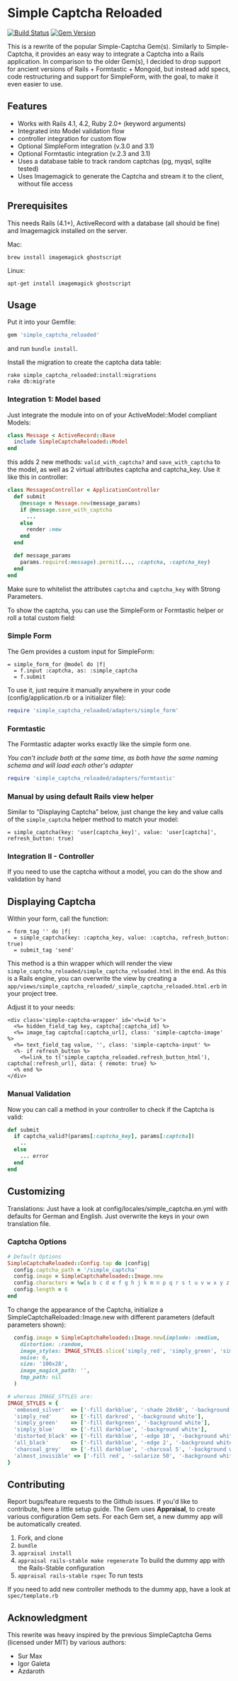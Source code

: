 # Simple Captcha Reloaded

[![Build Status](https://travis-ci.org/zealot128/simple_captcha_reloaded.svg?branch=master)](https://travis-ci.org/zealot128/simple_captcha_reloaded)
[![Gem Version](https://badge.fury.io/rb/simple_captcha_reloaded.svg)](http://badge.fury.io/rb/simple_captcha_reloaded)

This is a rewrite of the popular Simple-Captcha Gem(s). Similarly to Simple-Captcha, it provides an easy way to integrate a Captcha into a Rails application. In comparison to the older Gem(s), I decided to drop support for ancient versions of Rails + Formtastic + Mongoid, but instead add specs, code restructuring and support for SimpleForm, with the goal, to make it even easier to use.

## Features

* Works with Rails 4.1, 4.2, Ruby 2.0+ (keyword arguments)
* Integrated into Model validation flow
* controller integration for custom flow
* Optional SimpleForm integration (v.3.0 and 3.1)
* Optional Formtastic integration (v.2.3 and 3.1)
* Uses a database table to track random captchas (pg, myqsl, sqlite tested)
* Uses Imagemagick to generate the Captcha and stream it to the client, without file access

## Prerequisites

This needs Rails (4.1+), ActiveRecord with a database (all should be fine) and Imagemagick installed on the server.

Mac:

```
brew install imagemagick ghostscript
```

Linux:

```
apt-get install imagemagick ghostscript
```

## Usage

Put it into your Gemfile:

```ruby
gem 'simple_captcha_reloaded'
```

and run ``bundle install``.


Install the migration to create the captcha data table:

```
rake simple_captcha_reloaded:install:migrations
rake db:migrate
```

### Integration 1: Model based

Just integrate the module into on of your ActiveModel::Model compliant Models:

```ruby
class Message < ActiveRecord::Base
  include SimpleCaptchaReloaded::Model
end
```

this adds 2 new methods: ``valid_with_captcha?`` and ``save_with_captcha`` to the model, as well as 2 virtual attributes captcha and captcha_key. Use it like this in controller:

```ruby
class MessagesController < ApplicationController
  def submit
    @message = Message.new(message_params)
    if @message.save_with_captcha
      ...
    else
      render :new
    end
  end

  def message_params
    params.require(:message).permit(..., :captcha, :captcha_key)
  end
end
```

Make sure to whitelist the attributes ``captcha`` and ``captcha_key`` with Strong Parameters.

To show the captcha, you can use the SimpleForm or Formtastic helper or roll a total custom field:

### Simple Form

The Gem provides a custom input for SimpleForm:

```slim
= simple_form_for @model do |f|
  = f.input :captcha, as: :simple_captcha
  = f.submit
```

To use it, just require it manually anywhere in your code (config/application.rb or a initializer file):

```ruby
require 'simple_captcha_reloaded/adapters/simple_form'
```


### Formtastic

The Formtastic adapter works exactly like the simple form one.

*You can't include both at the same time, as both have the same naming schema and will load each other's adapter*

```ruby
require 'simple_captcha_reloaded/adapters/formtastic'
```

### Manual by using default Rails view helper

Similar to "Displaying Captcha" below, just change the key and value calls of the ``simple_captcha`` helper method to match your model:

```slim
= simple_captcha(key: 'user[captcha_key]', value: 'user[captcha]', refresh_button: true)
```

### Integration II - Controller

If you need to use the captcha without a model, you can do the show and validation by hand

## Displaying Captcha

Within your form, call the function:

```slim
= form_tag '' do |f|
  = simple_captcha(key: :captcha_key, value: :captcha, refresh_button: true)
  = submit_tag 'send'
```

This method is a thin wrapper which will render the view ``simple_captcha_reloaded/simple_captcha_reloaded.html`` in the end. As this is a Rails engine, you can overwrite the view by creating a ``app/views/simple_captcha_reloaded/_simple_captcha_reloaded.html.erb`` in your project tree.

Adjust it to your needs:

```erb
<div class='simple-captcha-wrapper' id='<%=id %>'>
  <%= hidden_field_tag key, captcha[:captcha_id] %>
  <%= image_tag captcha[:captcha_url], class: 'simple-captcha-image' %>
  <%= text_field_tag value, '', class: 'simple-captcha-input' %>
  <%- if refresh_button %>
    <%=link_to t('simple_captcha_reloaded.refresh_button_html'), captcha[:refresh_url], data: { remote: true} %>
  <% end %>
</div>
```

### Manual Validation

Now you can call a method in your controller to check if the Captcha is valid:

```ruby
def submit
  if captcha_valid?(params[:captcha_key], params[:captcha])
    ..
  else
    ... error
  end
end
```

## Customizing

Translations: Just have a look at config/locales/simple_captcha.en.yml with defaults for German and English. Just overwrite the keys in your own translation file.

### Captcha Options

```ruby
# Default Options
SimpleCaptchaReloaded::Config.tap do |config|
  config.captcha_path = '/simple_captcha'
  config.image = SimpleCaptchaReloaded::Image.new
  config.characters = %w[a b c d e f g h j k m n p q r s t u v w x y z 0 2 3 4 5 6 8 9]
  config.length = 6
end
```

To change the appearance of the Captcha, initialize a SimpleCaptchaReloaded::Image.new with different parameters (default parameters shown):

```ruby
  config.image = SimpleCaptchaReloaded::Image.new(implode: :medium,
    distortion: :random,
    image_styles: IMAGE_STYLES.slice('simply_red', 'simply_green', 'simply_blue'),
    noise: 0,
    size: '100x28',
    image_magick_path: '',
    tmp_path: nil
  )

# whereas IMAGE_STYLES are:
IMAGE_STYLES = {
  'embosed_silver'  => ['-fill darkblue', '-shade 20x60', '-background white'],
  'simply_red'      => ['-fill darkred', '-background white'],
  'simply_green'    => ['-fill darkgreen', '-background white'],
  'simply_blue'     => ['-fill darkblue', '-background white'],
  'distorted_black' => ['-fill darkblue', '-edge 10', '-background white'],
  'all_black'       => ['-fill darkblue', '-edge 2', '-background white'],
  'charcoal_grey'   => ['-fill darkblue', '-charcoal 5', '-background white'],
  'almost_invisible' => ['-fill red', '-solarize 50', '-background white']
}
```


## Contributing

Report bugs/feature requests to the Github issues.
If you'd like to contribute, here a little setup guide.
The Gem uses **Appraisal**, to create various configuration Gem sets. For each Gem set, a new dummy app will be automatically created.

1. Fork, and clone
2. ``bundle``
3. ``appraisal install``
4. ``appraisal rails-stable make regenerate`` To build the dummy app with the Rails-Stable configuration
4. ``appraisal rails-stable rspec`` To run tests

If you need to add new controller methods to the dummy app, have a look at ``spec/template.rb``


## Acknowledgment

This rewrite was heavy inspired by the previous SimpleCaptcha Gems (licensed under MIT) by various authors:

* Sur Max
* Igor Galeta
* Azdaroth
